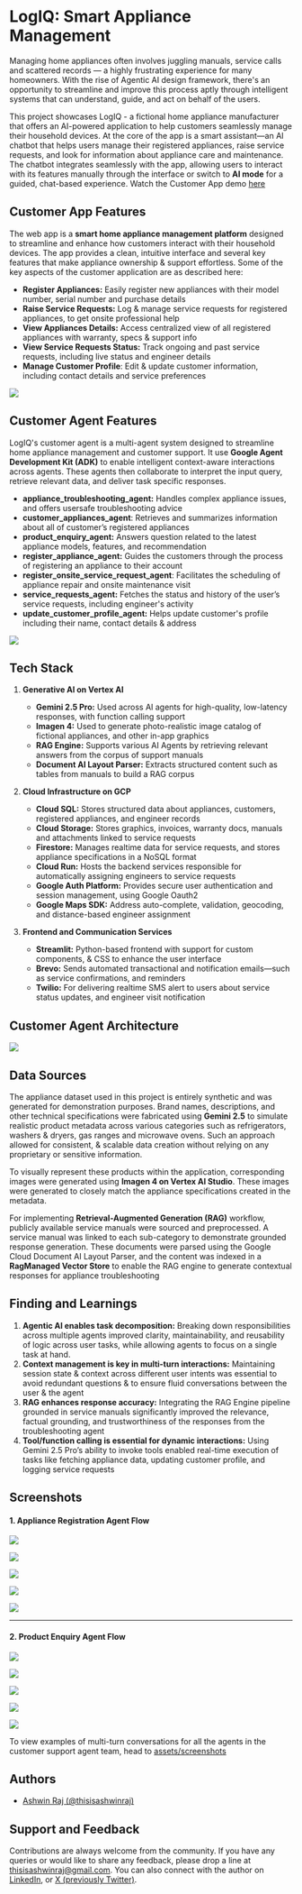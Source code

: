# LogIQ: Smart Appliance Management

Managing home appliances often involves juggling manuals, service calls and scattered records — a highly frustrating experience for many homeowners. With the rise of Agentic AI design framework, there's an opportunity to streamline and improve this process aptly through intelligent systems that can understand, guide, and act on behalf of the users.

This project showcases LogIQ - a fictional home appliance manufacturer that offers an AI-powered application to help customers seamlessly manage their household devices. At the core of the app is a smart assistant—an  AI chatbot that helps users manage their registered appliances, raise service requests, and look for information about appliance care and maintenance. The chatbot integrates seamlessly with the app, allowing users to interact with its features manually through the interface or switch to **AI mode** for a guided, chat-based experience. Watch the Customer App demo [here](https://github.com/thisisashwinraj/LogIQ-Smart-Appliance-Management/tree/main?tab=readme-ov-file#screenshots)

## Customer App Features

The web app is a **smart home appliance management platform** designed to streamline and enhance how customers interact with their household devices. The app provides a clean, intuitive interface and several key features that make appliance ownership & support effortless. Some of the key aspects of the customer application are as described here:

- **Register Appliances:** Easily register new appliances with their model number, serial number and purchase details
- **Raise Service Requests:** Log & manage service requests for registered appliances, to get onsite professional help
- **View Appliances Details:** Access centralized view of all registered appliances with warranty, specs & support info
- **View Service Requests Status:** Track ongoing and past service requests, including live status and engineer details
- **Manage Customer Profile**: Edit & update customer information, including contact details and service preferences

![](https://github.com/thisisashwinraj/LogIQ-Smart-Appliance-Management/blob/main/assets/screenshots/logiq_home_1.PNG)

## Customer Agent Features

LogIQ's customer agent is a multi-agent system designed to streamline home appliance management and customer support. It use **Google Agent Development Kit (ADK)** to enable intelligent context-aware interactions across agents. These agents then collaborate to interpret the input query, retrieve relevant data, and deliver task specific responses.

- **appliance_troubleshooting_agent:** Handles complex appliance issues, and offers usersafe troubleshooting advice
- **customer_appliances_agent**: Retrieves and summarizes information about all of customer’s registered appliances
- **product_enquiry_agent:** Answers question related to the latest appliance models, features, and recommendation
- **register_appliance_agent:** Guides the customers through the process of registering an appliance to their account
- **register_onsite_service_request_agent**: Facilitates the scheduling of appliance repair and onsite maintenance visit
- **service_requests_agent:** Fetches the status and history of the user’s service requests, including engineer's activity
- **update_customer_profile_agent:** Helps update customer's profile including their name, contact details & address

![](https://github.com/thisisashwinraj/LogIQ-Smart-Appliance-Management/blob/main/assets/screenshots/chat/appliance_troubleshooting/chat_appliance_troubleshooting_1.PNG)

## Tech Stack

1. **Generative AI on Vertex AI**
    - **Gemini 2.5 Pro:** Used across AI agents for high-quality, low-latency responses, with function calling support
    - **Imagen 4:** Used to generate photo-realistic image catalog of fictional appliances, and other in-app graphics
    - **RAG Engine:** Supports various AI Agents by retrieving relevant answers from the corpus of support manuals
    - **Document AI Layout Parser:** Extracts structured content such as tables from manuals to build a RAG corpus

2. **Cloud Infrastructure on GCP**
    - **Cloud SQL:** Stores structured data about appliances, customers, registered appliances, and engineer records
    - **Cloud Storage:** Stores graphics, invoices, warranty docs, manuals and attachments linked to service requests
    - **Firestore:** Manages realtime data for service requests, and stores appliance specifications in a NoSQL format
    - **Cloud Run:** Hosts the backend services responsible for automatically assigning engineers to service requests
    - **Google Auth Platform:** Provides secure user authentication and session management, using Google Oauth2
    - **Google Maps SDK:** Address auto-complete, validation, geocoding, and distance-based engineer assignment

3. **Frontend and Communication Services**
    - **Streamlit:** Python-based frontend with support for custom components, & CSS to enhance the user interface
    - **Brevo:** Sends automated transactional and notification emails—such as service confirmations, and reminders
    - **Twilio:** For delivering realtime SMS alert to users about service status updates, and engineer visit notification

## Customer Agent Architecture
![](https://github.com/thisisashwinraj/LogIQ-Smart-Appliance-Management/blob/main/assets/architecture/customer_agent_architecture.png)

## Data Sources
The appliance dataset used in this project is entirely synthetic and was generated for demonstration purposes. Brand names, descriptions, and other technical specifications were fabricated using **Gemini 2.5** to simulate realistic product metadata across various categories such as refrigerators, washers & dryers, gas ranges and microwave ovens. Such an approach allowed for consistent, & scalable data creation without relying on any proprietary or sensitive information.

To visually represent these products within the application, corresponding images were generated using **Imagen 4 on Vertex AI Studio**. These images were generated to closely match the appliance specifications created in the metadata.

For implementing **Retrieval-Augmented Generation (RAG)** workflow, publicly available service manuals were sourced and preprocessed. A service manual was linked to each sub-category to demonstrate grounded response generation. These documents were parsed using the Google Cloud Document AI Layout Parser, and the content was indexed in a **RagManaged Vector Store** to enable the RAG engine to generate contextual responses for appliance troubleshooting

## Finding and Learnings

1. **Agentic AI enables task decomposition:** Breaking down responsibilities across multiple agents improved clarity, maintainability, and reusability of logic across user tasks, while allowing agents to focus on a single task at hand.
2. **Context management is key in multi-turn interactions:** Maintaining session state & context across different user intents was essential to avoid redundant questions & to ensure fluid conversations between the user & the agent
3. **RAG enhances response accuracy:** Integrating the RAG Engine pipeline grounded in service manuals significantly improved the relevance, factual grounding, and trustworthiness of the responses from the troubleshooting agent
4. **Tool/function calling is essential for dynamic interactions:** Using Gemini 2.5 Pro’s ability to invoke tools enabled real-time execution of tasks like fetching appliance data, updating customer profile, and logging service requests

## Screenshots

#### 1. Appliance Registration Agent Flow

![](https://github.com/thisisashwinraj/LogIQ-Smart-Appliance-Management/blob/main/assets/screenshots/chat/appliance_registration/chat_register_appliance_1.PNG)

![](https://github.com/thisisashwinraj/LogIQ-Smart-Appliance-Management/blob/main/assets/screenshots/chat/appliance_registration/chat_register_appliance_2.PNG)

![](https://github.com/thisisashwinraj/LogIQ-Smart-Appliance-Management/blob/main/assets/screenshots/chat/appliance_registration/chat_register_appliance_3.PNG)

![](https://github.com/thisisashwinraj/LogIQ-Smart-Appliance-Management/blob/main/assets/screenshots/chat/appliance_registration/chat_register_appliance_4.PNG)

![](https://github.com/thisisashwinraj/LogIQ-Smart-Appliance-Management/blob/main/assets/screenshots/chat/appliance_registration/registered_appliance_on_dashboard.PNG)

<HR>

#### 2. Product Enquiry Agent Flow

![](https://github.com/thisisashwinraj/LogIQ-Smart-Appliance-Management/blob/main/assets/screenshots/chat/product_enquiry/chat_product_enquiry_1.PNG)

![](https://github.com/thisisashwinraj/LogIQ-Smart-Appliance-Management/blob/main/assets/screenshots/chat/product_enquiry/chat_product_enquiry_2.PNG)

![](https://github.com/thisisashwinraj/LogIQ-Smart-Appliance-Management/blob/main/assets/screenshots/chat/product_enquiry/chat_product_enquiry_3.PNG)

![](https://github.com/thisisashwinraj/LogIQ-Smart-Appliance-Management/blob/main/assets/screenshots/chat/product_enquiry/chat_product_enquiry_4.PNG)

![](https://github.com/thisisashwinraj/LogIQ-Smart-Appliance-Management/blob/main/assets/screenshots/chat/product_enquiry/chat_product_enquiry_5.PNG)

To view examples of multi-turn conversations for all the agents in the customer support agent team, head to [assets/screenshots](https://github.com/thisisashwinraj/LogIQ-Smart-Appliance-Management/tree/main/assets/screenshots/chat)

## Authors
- [Ashwin Raj (@thisisashwinraj)](https://www.github.com/thisisashwinraj)

## Support and Feedback
Contributions are always welcome from the community. If you have any queries or would like to share any feedback, please drop a line at thisisashwinraj@gmail.com. You can also connect with the author on [LinkedIn](https://www.linkedin.com/in/thisisashwinraj/), or [X (previously Twitter)](https://x.com/thisisashwinraj).
